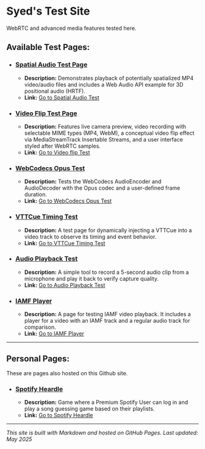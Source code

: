# Syed's Test Site

WebRTC and advanced media features tested here.

## Available Test Pages:

- ### [Spatial Audio Test Page](./spatial_audio.html)

  - **Description:** Demonstrates playback of potentially spatialized MP4 video/audio files and includes a Web Audio API example for 3D positional audio (HRTF).
  - **Link:** [Go to Spatial Audio Test](./spatial_audio.html)

- ### [Video Flip Test Page](./flip.html)
  - **Description:** Features live camera preview, video recording with selectable MIME types (MP4, WebM), a conceptual video flip effect via MediaStreamTrack Insertable Streams, and a user interface styled after WebRTC samples.
  - **Link:** [Go to Video flip Test](./flip.html)

- ### [WebCodecs Opus Test](./opus.html)
  - **Description:** Tests the WebCodecs AudioEncoder and AudioDecoder with the Opus codec and a user-defined frame duration.
  - **Link:** [Go to WebCodecs Opus Test](./opus.html)

- ### [VTTCue Timing Test](./vtt.html)
  - **Description:** A test page for dynamically injecting a VTTCue into a video track to observe its timing and event behavior.
  - **Link:** [Go to VTTCue Timing Test](./vtt.html)

- ### [Audio Playback Test](./bitdepth.html)
  - **Description:** A simple tool to record a 5-second audio clip from a microphone and play it back to verify capture quality.
  - **Link:** [Go to Audio Playback Test](./bitdepth.html)

- ### [IAMF Player](./iamf_player.html)
  - **Description:** A page for testing IAMF video playback. It includes a player for a video with an IAMF track and a regular audio track for comparison.
  - **Link:** [Go to IAMF Player](./iamf_player.html)

---

## Personal Pages:

These are pages also hosted on this Github site.

- ### [Spotify Heardle](./heardle/index.html)
  - **Description:** Game where a Premium Spotify User can log in and play a song guessing game based on their playlists.
  - **Link:** [Go to Spotify Heardle](./heardle/index.html)

---

_This site is built with Markdown and hosted on GitHub Pages._
_Last updated: May 2025_
